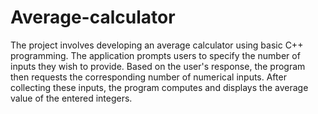 # Average-calculator
The project involves developing an average calculator using basic C++ programming. The application prompts users to specify the number of inputs they wish to provide. Based on the user's response, the program then requests the corresponding number of numerical inputs. After collecting these inputs, the program computes and displays the average value of the entered integers.
